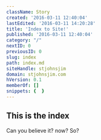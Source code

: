 ```yaml
---
className: Story
created: '2016-03-11 12:40:04'
lastEdited: '2016-03-11 14:20:28'
title: 'Index to Site!'
published: '2016-03-11 12:40:04'
category: "/"
nextID: 0
previousID: 0
slug: index
path: index.md
siteHandle: stjohnsjim
domain: stjohnsjim.com
hVersion: 0.1
memberOf: []
snippets: {  }
---
```

## This is the index
Can you believe it?
now?
So?
